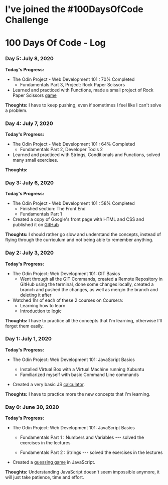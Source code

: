# I've joined the #100DaysOfCode Challenge

# 100 Days Of Code - Log

### Day 5: July 8, 2020

**Today's Progress:**

- The Odin Project - Web Development 101 : 70% Completed
    - Fundamentals Part 3, Project: Rock Paper Scissors
- Learned and practiced with Functions, made a small project of Rock Paper Scissors [game](https://codepen.io/ciprianboziean/pen/zYrjrPe)

**Thoughts:** I have to keep pushing, even if sometimes I feel like I can't solve a problem.

### Day 4: July 7, 2020

**Today's Progress:**

- The Odin Project - Web Development 101 : 64% Completed
    - Fundamentals Part 2, Developer Tools 2
- Learned and practiced with Strings, Conditionals and Functions, solved many small exercises.

**Thoughts:**


### Day 3: July 6, 2020

**Today's Progress:**

- The Odin Project - Web Development 101 : 58% Completed
    - Finished section: The Front End
    - Fundamentals Part 1
- Created a copy of Google's front page with HTML and CSS and published it on [GitHub](https://github.com/bocip/google-homepage)

**Thoughts:** I should rather go slow and understand the concepts, instead of flying through the curriculum and not being able to remember anything.


### Day 2: July 3, 2020

**Today's Progress:**

- The Odin Project: Web Development 101: GIT Basics
    - Went through all the GIT Commands, created a Remote Repository in GitHub using the terminal,
    done some changes locally, created a branch and pushed the changes, as well as mergin the branch and deleting it after
- Watched 1hr of each of these 2 courses on Coursera:
    - Learning how to learn
    - Introduction to logic

**Thoughts:** I have to practice all the concepts that I'm learning, otherwise I'll forget them easily.

### Day 1: July 1, 2020

**Today's Progress:**

- The Odin Project: Web Development 101: JavaScript Basics
    - Installed Virtual Box with a Virtual Machine running Xubuntu
    - Familiarized myself with basic Command Line commands

- Created a very basic JS [calculator](https://codepen.io/ciprianboziean/pen/ExPbMqx).

**Thoughts:** I have to practice more the new concepts that I'm learning.

### Day 0: June 30, 2020

**Today's Progress:**

- The Odin Project: Web Development 101: JavaScript Basics
    - Fundamentals Part 1 : Numbers and Variables --- solved the exercises in the lectures

    - Fundamentals Part 2 : Strings --- solved the exercises in the lectures

- Created a [guessing game](https://codepen.io/ciprianboziean/pen/yLePVLa) in JavaScript.

**Thoughts:** Understanding JavaScript doesn't seem impossible anymore, it will just take patience, time and effort.